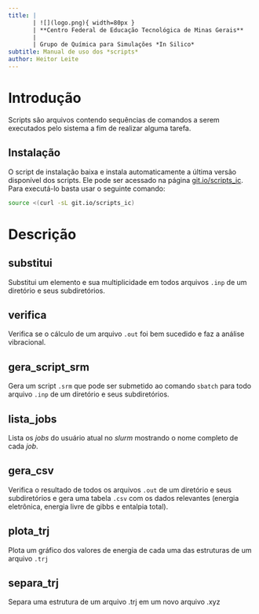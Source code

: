 ```yaml
---
title: |
       | ![](logo.png){ width=80px }
       | **Centro Federal de Educação Tecnológica de Minas Gerais**
       |
       | Grupo de Química para Simulações *In Silico*
subtitle: Manual de uso dos *scripts*
author: Heitor Leite
---
```


# Introdução

Scripts são arquivos contendo sequências de comandos a serem executados pelo sistema a fim de realizar alguma tarefa.

## Instalação

O script de instalação baixa e instala automaticamente a última versão disponível dos scripts. Ele pode ser acessado na página [git.io/scripts_ic](https://git.io/scripts_ic). Para executá-lo basta usar o seguinte comando:

```sh
source <(curl -sL git.io/scripts_ic)
```

# Descrição

## substitui
Substitui um elemento e sua multiplicidade em todos arquivos `.inp` de um diretório e seus subdiretórios.

## verifica
Verifica se o cálculo de um arquivo `.out` foi bem sucedido e faz a análise vibracional.

## gera_script_srm
Gera um script `.srm` que pode ser submetido ao comando `sbatch` para todo arquivo `.inp` de um diretório e seus subdiretórios.

## lista_jobs

Lista os *jobs* do usuário atual no *slurm* mostrando o nome completo de cada *job*.

## gera_csv
Verifica o resultado de todos os arquivos `.out` de um diretório e seus subdiretórios e gera uma tabela `.csv` com os dados relevantes (energia eletrônica, energia livre de gibbs e entalpia total).

## plota_trj

Plota um gráfico dos valores de energia de cada uma das estruturas de um arquivo `.trj`

## separa_trj

Separa uma estrutura de um arquivo .trj em um novo arquivo .xyz
